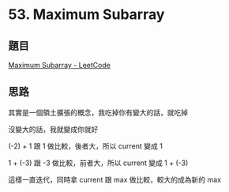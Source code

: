 # 53. Maximum Subarray

## 題目

[Maximum Subarray - LeetCode](https://leetcode.com/problems/maximum-subarray/)

## 思路

其實是一個領土擴張的概念，我吃掉你有變大的話，就吃掉

沒變大的話，我就變成你就好

(-2) + 1 跟 1 做比較，後者大，所以 current 變成 1

1 + (-3) 跟 -3 做比較，前者大，所以 current 變成 1 + (-3)

這樣一直迭代，同時拿 current 跟 max 做比較，較大的成為新的 max
